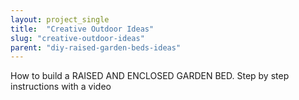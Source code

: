 ```yaml
---
layout: project_single
title:  "Creative Outdoor Ideas"
slug: "creative-outdoor-ideas"
parent: "diy-raised-garden-beds-ideas"
---
```

How to build a RAISED AND ENCLOSED GARDEN BED. Step by step instructions with a video
